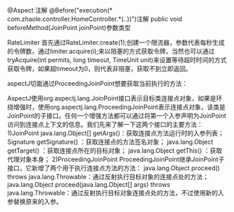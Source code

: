 @Aspect 注解
@Before("execution(* com.zhaole.controller.HomeController.*(..))")注解
public void beforeMethod(JoinPoint joinPoint)参数类型



RateLimiter
首先通过RateLimiter.create(1);创建一个限流器，参数代表每秒生成的令牌数，通过limiter.acquire(i);来以阻塞的方式获取令牌，当然也可以通过tryAcquire(int permits, long timeout, TimeUnit unit)来设置等待超时时间的方式获取令牌，如果超timeout为0，则代表非阻塞，获取不到立即返回。

aspectJ切面通过ProceedingJoinPoint想要获取当前执行的方法：

AspectJ使用org.aspectj.lang.JoinPoint接口表示目标类连接点对象，如果是环绕增强时，使用org.aspectj.lang.ProceedingJoinPoint表示连接点对象，该类是JoinPoint的子接口。任何一个增强方法都可以通过将第一个入参声明为JoinPoint访问到连接点上下文的信息。我们先来了解一下这两个接口的主要方法： 
1)JoinPoint 
   java.lang.Object[] getArgs()：获取连接点方法运行时的入参列表； 
   Signature getSignature() ：获取连接点的方法签名对象； 
   java.lang.Object getTarget() ：获取连接点所在的目标对象； 
   java.lang.Object getThis() ：获取代理对象本身； 
2)ProceedingJoinPoint 
ProceedingJoinPoint继承JoinPoint子接口，它新增了两个用于执行连接点方法的方法： 
   java.lang.Object proceed() throws java.lang.Throwable：通过反射执行目标对象的连接点处的方法； 
   java.lang.Object proceed(java.lang.Object[] args) throws java.lang.Throwable：通过反射执行目标对象连接点处的方法，不过使用新的入参替换原来的入参。 























